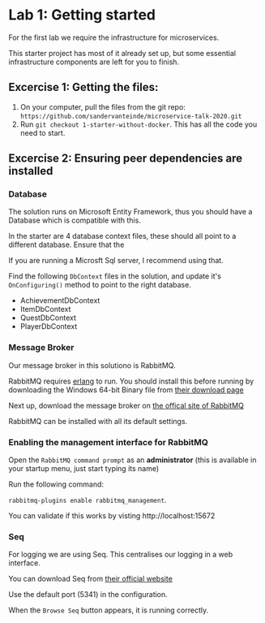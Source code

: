 # Lab 1: Getting started

For the first lab we require the infrastructure for microservices.

This starter project has most of it already set up, but some essential infrastructure components are left for you to finish.

## Excercise 1: Getting the files:
1. On your computer, pull the files from the git repo:
`https://github.com/sandervanteinde/microservice-talk-2020.git`
2. Run `git checkout 1-starter-without-docker`. This has all the code you need to start.


## Excercise 2: Ensuring peer dependencies are installed

### Database
The solution runs on Microsoft Entity Framework, thus you should have a Database which is compatible with this.

In the starter are 4 database context files, these should all point to a different database. Ensure that the 

If you are running a Microsft Sql server, I recommend using that.

Find the following `DbContext` files in the solution, and update it's `OnConfiguring()` method to point to the right database.

- AchievementDbContext
- ItemDbContext
- QuestDbContext
- PlayerDbContext

### Message Broker
Our message broker in this solutiono is RabbitMQ.

RabbitMQ requires [erlang](https://www.erlang.org) to run. You should install this before running by downloading the Windows 64-bit Binary file from [their download page](https://www.erlang.org/downloads)

Next up, download the message broker on [the offical site of RabbitMQ](https://www.rabbitmq.com/install-windows.html#installer)

RabbitMQ can be installed with all its default settings.

### Enabling the management interface for RabbitMQ

Open the `RabbitMQ command prompt` as an **administrator** (this is available in your startup menu, just start typing its name) 

Run the following command:

`rabbitmq-plugins enable rabbitmq_management`.

You can validate if this works by visting http://localhost:15672

### Seq

For logging we are using Seq. This centralises our logging in a web interface.

You can download Seq from [their official website](https://datalust.co/download)

Use the default port (5341) in the configuration.

When the `Browse Seq` button appears, it is running correctly.
